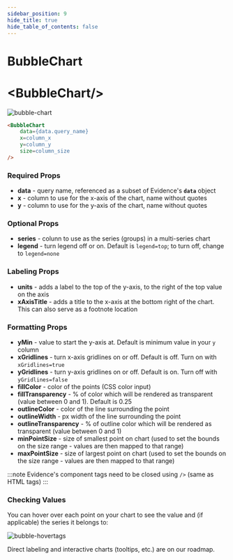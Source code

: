 ```yaml
---
sidebar_position: 9
hide_title: true
hide_table_of_contents: false
---
```


# BubbleChart
<h1 class="community-header"><span class="gradient">&lt;BubbleChart/></span></h1>

![bubble-chart](/img/bubble-chart.png)

```markdown
<BubbleChart 
    data={data.query_name} 
    x=column_x 
    y=column_y
    size=column_size
/>
```

### Required Props
* **data** - query name, referenced as a subset of Evidence's **`data`** object
* **x** - column to use for the x-axis of the chart, name without quotes
* **y** - column to use for the y-axis of the chart, name without quotes

### Optional Props
* **series** - colunn to use as the series (groups) in a multi-series chart
* **legend** - turn legend off or on. Default is `legend=top`; to turn off, change to `legend=none`

### Labeling Props
* **units** - adds a label to the top of the y-axis, to the right of the top value on the axis
* **xAxisTitle** - adds a title to the x-axis at the bottom right of the chart. This can also serve as a footnote location

### Formatting Props
* **yMin** - value to start the y-axis at. Default is minimum value in your `y` column
* **xGridlines** - turn x-axis gridlines on or off. Default is off. Turn on with `xGridlines=true`
* **yGridlines** - turn y-axis gridlines on or off. Default is on. Turn off with `yGridlines=false`
* **fillColor** - color of the points (CSS color input)
* **fillTransparency** - % of color which will be rendered as transparent (value between 0 and 1). Default is 0.25
* **outlineColor** - color of the line surrounding the point
* **outlineWidth** - px width of the line surrounding the point
* **outlineTransparency** - % of outline color which will be rendered as transparent (value between 0 and 1)
* **minPointSize** - size of smallest point on chart (used to set the bounds on the size range - values are then mapped to that range)
* **maxPointSize** - size of largest point on chart (used to set the bounds on the size range - values are then mapped to that range)

:::note
Evidence's component tags need to be closed using `/>` (same as HTML tags)
:::

### Checking Values
You can hover over each point on your chart to see the value and (if applicable) the series it belongs to:

![bubble-hovertags](/img/bubble-hovertag-close.png)

Direct labeling and interactive charts (tooltips, etc.) are on our roadmap.